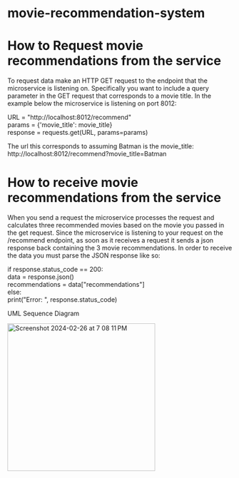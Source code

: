# movie-recommendation-system
 
# How to Request movie recommendations from the service

To request data make an HTTP GET request to the endpoint that the microservice is listening on.
Specifically you want to include a query parameter in the GET request that corresponds to a movie title.
In the example below the microservice is listening on port 8012:


URL = "http://localhost:8012/recommend"<br>
params = {'movie_title': movie_title}<br>
response = requests.get(URL, params=params)<br>


The url this corresponds to assuming Batman is the movie_title: http://localhost:8012/recommend?movie_title=Batman

# How to receive movie recommendations from the service

When you send a request the microservice processes the request and calculates three recommended movies based on the movie
you passed in the get request. Since the microservice is listening to your request on the /recommend endpoint,
as soon as it receives a request it sends a json response back containing the 3 movie recommendations. In order to receive the 
data you must parse the JSON response like so:

if response.status_code == 200:<br>
        data = response.json()<br>
        recommendations = data["recommendations"]<br>
    else:<br>
        print("Error: ", response.status_code)<br>


UML Sequence Diagram<br>


<img width="331" alt="Screenshot 2024-02-26 at 7 08 11 PM" src="https://github.com/hamzabenaggoh/movie-recommendation-system/assets/54951481/ad0a721f-04a0-4ec3-864a-3a89fd5d24d2">

